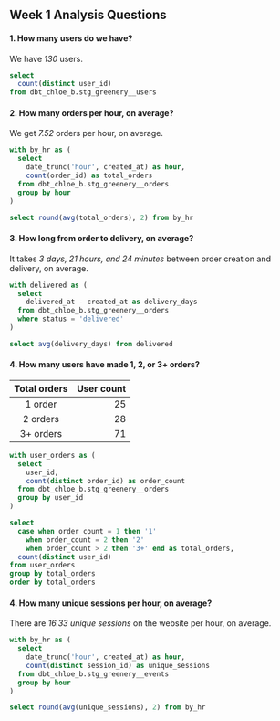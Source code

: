 ## Week 1 Analysis Questions

#### 1. How many users do we have?
We have *130* users.

```sql
select 
  count(distinct user_id)
from dbt_chloe_b.stg_greenery__users
```

#### 2. How many orders per hour, on average?
We get *7.52* orders per hour, on average.

```sql
with by_hr as (
  select
    date_trunc('hour', created_at) as hour,
    count(order_id) as total_orders
  from dbt_chloe_b.stg_greenery__orders
  group by hour
)

select round(avg(total_orders), 2) from by_hr
```

#### 3. How long from order to delivery, on average?
It takes *3 days, 21 hours, and 24 minutes* between order creation and delivery, on average.

```sql
with delivered as (
  select
    delivered_at - created_at as delivery_days
  from dbt_chloe_b.stg_greenery__orders
  where status = 'delivered'
)

select avg(delivery_days) from delivered
```

#### 4. How many users have made 1, 2, or 3+ orders?
| Total orders | User count |
|:------------:|-----------:|
|1 order|25|
|2 orders|28|
|3+ orders|71|

```sql
with user_orders as (
  select
    user_id,
    count(distinct order_id) as order_count
  from dbt_chloe_b.stg_greenery__orders
  group by user_id
)

select 
  case when order_count = 1 then '1'
    when order_count = 2 then '2'
    when order_count > 2 then '3+' end as total_orders,
  count(distinct user_id)
from user_orders
group by total_orders
order by total_orders
```
#### 4. How many unique sessions per hour, on average?
There are *16.33 unique sessions* on the website per hour, on average.

```sql
with by_hr as (
  select
    date_trunc('hour', created_at) as hour,
    count(distinct session_id) as unique_sessions
  from dbt_chloe_b.stg_greenery__events
  group by hour
)

select round(avg(unique_sessions), 2) from by_hr
```